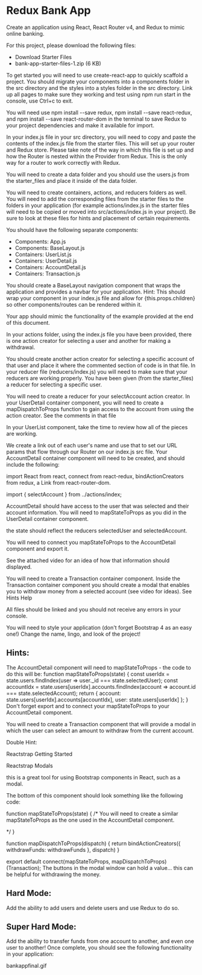 <h1>Redux Bank App</h1>

Create an application using React, React Router v4, and Redux to mimic online banking.

For this project, please download the following files:
<ul>
<li>Download Starter Files</li>
<li>bank-app-starter-files-1.zip (6 KB)</li>
</ul>

To get started you will need to use create-react-app to quickly scaffold a project. You should migrate your components into a components folder in the src directory and the styles into a styles folder in the src directory. Link up all pages to make sure they working and test using npm run start in the console, use Ctrl+c to exit.

You will need use npm install --save redux, npm install --save react-redux, and npm install --save react-router-dom in the terminal to save Redux to your project dependencies and make it available for import.

In your index.js file in your src directory, you will need to copy and paste the contents of the index.js file from the starter files. This will set up your router and Redux store. Please take note of the way in which this file is set up and how the Router is nested within the Provider from Redux. This is the only way for a router to work correctly with Redux.

You will need to create a data folder and you should use the users.js from the starter_files and place it inside of the data folder.

You will need to create containers, actions, and reducers folders as well. You will need to add the corresponding files from the starter files to the folders in your application (for example actions/index.js in the starter files will need to be copied or moved into src/actions/index.js in your project). Be sure to look at these files for hints and placement of certain requirements.

You should have the following separate components:
<ul>
<li>Components: App.js</li>

<li>Components: BaseLayout.js</li>

<li>Containers: UserList.js</li>

<li>Containers: UserDetail.js</li>

<li>Containers: AccountDetail.js</li>

<li>Containers: Transaction.js</li>
</ul>

You should create a BaseLayout navigation component that wraps the application and provides a navbar for your application. Hint: This should wrap your <Switch> component in your index.js file and allow for {this.props.children} so other components/routes can be rendered within it.

Your app should mimic the functionality of the example provided at the end of this document.

In your actions folder, using the index.js file you have been provided, there is one action creator for selecting a user and another for making a withdrawal.

You should create another action creator for selecting a specific account of that user and place it where the commented section of code is in that file.
In your reducer file (reducers/index.js) you will need to make sure that your reducers are working properly. You have been given (from the starter_files) a reducer for selecting a specific user.

You will need to create a reducer for your selectAccount action creator.
In your UserDetail container component, you will need to create a mapDispatchToProps function to gain access to the account from using the action creator. See the comments in that file

In your UserList component, take the time to review how all of the pieces are working.

We create a link out of each user's name and use that to set our URL params that flow through our Router on our index.js src file.
Your AccountDetail container component will need to be created, and should include the following:

import React from react, connect from react-redux, bindActionCreators from redux, a Link from react-router-dom.

import { selectAccount } from ../actions/index;

AccountDetail should have access to the user that was selected and their account information. You will need to mapStateToProps as you did in the UserDetail container component.

the state should reflect the reducers selectedUser and selectedAccount.

You will need to connect you mapStateToProps to the AccountDetail component and export it.

See the attached video for an idea of how that information should displayed.

You will need to create a Transaction container component. Inside the Transaction container component you should create a modal that enables you to withdraw money from a selected account (see video for ideas). See Hints Help

All files should be linked and you should not receive any errors in your console.

You will need to style your application (don't forget Bootstrap 4 as an easy one!) Change the name, lingo, and look of the project!

<h2>Hints:</h2>

The AccountDetail component will need to mapStateToProps - the code to do this will be:
function mapStateToProps(state) {
  const userIdx = state.users.findIndex(user => user._id === state.selectedUser);
  const accountIdx = state.users[userIdx].accounts.findIndex(account => account.id === state.selectedAccount);
  return {
    account: state.users[userIdx].accounts[accountIdx],
    user: state.users[userIdx]
  };
}
Don't forget export and to connect your mapStateToProps to your AccountDetail component.

You will need to create a Transaction component that will provide a modal in which the user can select an amount to withdraw from the current account.

Double Hint:

Reactstrap Getting Started

Reactstrap Modals

this is a great tool for using Bootstrap components in React, such as a modal.

The bottom of this component should look something like the following code:

function mapStateToProps(state) {
  /*
    You will need to create a similar mapStateToProps as the one used in the AccountDetail component.


  */
}

function mapDispatchToProps(dispatch) {
    return bindActionCreators({
        withdrawFunds: withdrawFunds
    }, dispatch)
}


export default connect(mapStateToProps,  mapDispatchToProps)(Transaction);
The buttons in the modal window can hold a value... this can be helpful for withdrawing the money.
<h2>Hard Mode:</h2>

Add the ability to add users and delete users and use Redux to do so.
<h2>Super Hard Mode:</h2>

Add the ability to transfer funds from one account to another, and even one user to another!
Once complete, you should see the following functionality in your application:

bankappfinal.gif
